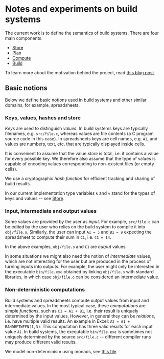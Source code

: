 # Notes and experiments on build systems

The current work is to define the semantics of build systems. There are four main components:

* [Store](https://github.com/snowleopard/build-systems/blob/master/src/Development/Build/Store.hs)
* [Plan](https://github.com/snowleopard/build-systems/blob/master/src/Development/Build/Plan.hs)
* [Compute](https://github.com/snowleopard/build-systems/blob/master/src/Development/Build/Compute.hs)
* [Build](https://github.com/snowleopard/build-systems/blob/master/src/Development/Build.hs)

To learn more about the motivation behind the project, read
[this blog post](https://blogs.ncl.ac.uk/andreymokhov/cloud-and-dynamic-builds/).

## Basic notions

Below we define basic notions used in build systems and other similar domains,
for example, spreadsheets.

### Keys, values, hashes and store

*Keys* are used to distinguish *values*. In build systems keys are typically
filenames, e.g. `src/file.c`, whereas values are file contents (a C program source
code in this case). In spreadsheets keys are cell names, e.g. `A1`, and values
are numbers, text, etc. that are typically displayed inside cells.

It is convenient to assume that the value *store* is total, i.e. it contains a
value for every possible key. We therefore also assume that the type of values is
capable of encoding values corresponding to non-existent files (or empty cells).

We use a cryptographic *hash function* for efficient tracking and sharing of
build results.

In our current implementation type variables `k` and `v` stand for the types of
keys and values -- see
[Store](https://github.com/snowleopard/build-systems/blob/master/src/Development/Build/Store.hs).

### Input, intermediate and output values

Some values are provided by the user as *input*. For example, `src/file.c` can be
edited by the user who relies on the build system to compile it into `obj/file.o`.
Similarly, the user can input `A1 = 5` and `B1 = 9` expecting the spreadsheet
to compute their sum in `C1`, i.e. `C1 = 14`.

In the above examples, `obj/file.o` and `C1` are *output* values.

In some situations we might also need the notion of *intermediate* values, which
are not interesting for the user but are produced in the process of turning
inputs into outputs. For example, the user might only be interested in the
executable `bin/file.exe` obtained by linking `obj/file.o` with standard
libraries, in which case `obj/file.o` can be considered an intermediate value.

### Non-deterministic computations

Build systems and spreadsheets compute output values from input and intermediate
values. In the most typical case, these *computations* are simple *functions*,
such as `C1 = A1 + B1`, i.e. their result is uniquely determined by the input
values. However, in general they can be *relations*, i.e. have multiple valid
results. An example in Excel: `A2 = A1 + RANDBETWEEN(1,3)`. This computation has
three valid results for each input value `A1`. In build systems, the executable
`bin/file.exe` is sometimes not uniquely determined by the source `src/file.c` --
different compiler runs may produce different valid results.

We model non-determinism using monads, see
[this file](https://github.com/snowleopard/build-systems/blob/master/src/Development/Build/NonDeterministic.hs). 
